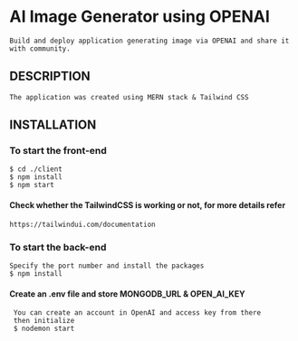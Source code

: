 # AI Image Generator using OPENAI
    Build and deploy application generating image via OPENAI and share it with community.
## DESCRIPTION
    The application was created using MERN stack & Tailwind CSS
    
## INSTALLATION
    
### To start the front-end
    $ cd ./client
    $ npm install
    $ npm start
    
#### Check whether the TailwindCSS is working or not, for more details refer
    https://tailwindui.com/documentation

### To start the back-end
    Specify the port number and install the packages
    $ npm install
    
#### Create an .env file and store MONGODB_URL & OPEN_AI_KEY
     You can create an account in OpenAI and access key from there
     then initialize
     $ nodemon start

